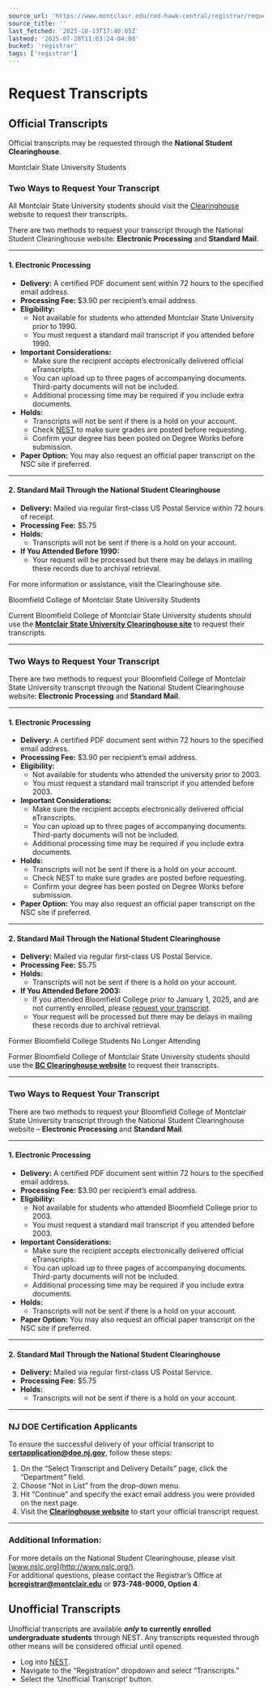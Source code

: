 ```yaml
---
source_url: 'https://www.montclair.edu/red-hawk-central/registrar/request-transcripts/'
source_title: ''
last_fetched: '2025-10-13T17:40:05Z'
lastmod: '2025-07-28T11:03:24-04:00'
bucket: 'registrar'
tags: ['registrar']
---
```


# Request Transcripts

## Official Transcripts

Official transcripts may be requested through the **National Student Clearinghouse**.

Montclair State University Students

### **Two Ways to Request Your Transcript**

All Montclair State University students should visit the [Clearinghouse](https://tsorder.studentclearinghouse.org/school/ficecode/00261700) website to request their transcripts.

There are two methods to request your transcript through the National Student Clearinghouse website: **Electronic Processing** and **Standard Mail**.

---

#### **1. Electronic Processing**

* **Delivery:** A certified PDF document sent within 72 hours to the specified email address.
* **Processing Fee:** $3.90 per recipient’s email address.
* **Eligibility:**
  + Not available for students who attended Montclair State University prior to 1990.
  + You must request a standard mail transcript if you attended before 1990.
* **Important Considerations:**
  + Make sure the recipient accepts electronically delivered official eTranscripts.
  + You can upload up to three pages of accompanying documents. Third-party documents will not be included.
  + Additional processing time may be required if you include extra documents.
* **Holds:**
  + Transcripts will not be sent if there is a hold on your account.
  + Check [NEST](http://nest.montclair.edu) to make sure grades are posted before requesting.
  + Confirm your degree has been posted on Degree Works before submission.
* **Paper Option:** You may also request an official paper transcript on the NSC site if preferred.

---

#### **2. Standard Mail Through the National Student Clearinghouse**

* **Delivery:** Mailed via regular first-class US Postal Service within 72 hours of receipt.
* **Processing Fee:** $5.75
* **Holds:**
  + Transcripts will not be sent if there is a hold on your account.
* **If You Attended Before 1990:**
  + Your request will be processed but there may be delays in mailing these records due to archival retrieval.

For more information or assistance, visit the Clearinghouse site.

Bloomfield College of Montclair State University Students

Current Bloomfield College of Montclair State University students should use the [**Montclair State University Clearinghouse site**](https://tsorder.studentclearinghouse.org/school/ficecode/00261700) to request their transcripts.

---

### **Two Ways to Request Your Transcript**

There are two methods to request your Bloomfield College of Montclair State University transcript through the National Student Clearinghouse website: **Electronic Processing** and **Standard Mail**.

---

#### **1. Electronic Processing**

* **Delivery:** A certified PDF document sent within 72 hours to the specified email address.
* **Processing Fee:** $3.90 per recipient’s email address.
* **Eligibility:**
  + Not available for students who attended the university prior to 2003.
  + You must request a standard mail transcript if you attended before 2003.
* **Important Considerations:**
  + Make sure the recipient accepts electronically delivered official eTranscripts.
  + You can upload up to three pages of accompanying documents. Third-party documents will not be included.
  + Additional processing time may be required if you include extra documents.
* **Holds:**
  + Transcripts will not be sent if there is a hold on your account.
  + Check NEST to make sure grades are posted before requesting.
  + Confirm your degree has been posted on Degree Works before submission.
* **Paper Option:** You may also request an official paper transcript on the NSC site if preferred.

---

#### **2. Standard Mail Through the National Student Clearinghouse**

* **Delivery:** Mailed via regular first-class US Postal Service.
* **Processing Fee:** $5.75
* **Holds:**
  + Transcripts will not be sent if there is a hold on your account.
* **If You Attended Before 2003:**
  + If you attended Bloomfield College prior to January 1, 2025, and are not currently enrolled, please [request your transcript](https://tsorder.studentclearinghouse.org/school/ficecode/00259700).
  + Your request will be processed but there may be delays in mailing these records due to archival retrieval.

Former Bloomfield College Students No Longer Attending

Former Bloomfield College of Montclair State University students should use the [**BC Clearinghouse website**](https://tsorder.studentclearinghouse.org/school/ficecode/00259700) to request their transcripts.

---

### **Two Ways to Request Your Transcript**

There are two methods to request your Bloomfield College of Montclair State University transcript through the National Student Clearinghouse website – **Electronic Processing** and **Standard Mail**.

---

#### **1. Electronic Processing**

* **Delivery:** A certified PDF document sent within 72 hours to the specified email address.
* **Processing Fee:** $3.90 per recipient’s email address.
* **Eligibility:**
  + Not available for students who attended Bloomfield College prior to 2003.
  + You must request a standard mail transcript if you attended before 2003.
* **Important Considerations:**
  + Make sure the recipient accepts electronically delivered official eTranscripts.
  + You can upload up to three pages of accompanying documents. Third-party documents will not be included.
  + Additional processing time may be required if you include extra documents.
* **Holds:**
  + Transcripts will not be sent if there is a hold on your account.
* **Paper Option:** You may also request an official paper transcript on the NSC site if preferred.

---

#### **2. Standard Mail Through the National Student Clearinghouse**

* **Delivery:** Mailed via regular first-class US Postal Service.
* **Processing Fee:** $5.75
* **Holds:**
  + Transcripts will not be sent if there is a hold on your account.

---

### **NJ DOE Certification Applicants**

To ensure the successful delivery of your official transcript to **[certapplication@doe.nj.gov](mailto:certapplication@doe.nj.gov)**, follow these steps:

1. On the “Select Transcript and Delivery Details” page, click the “Department” field.
2. Choose “Not in List” from the drop-down menu.
3. Hit “Continue” and specify the exact email address you were provided on the next page.
4. Visit the [**Clearinghouse website**](https://tsorder.studentclearinghouse.org/school/ficecode/00259700) to start your official transcript request.

---

### **Additional Information:**

For more details on the National Student Clearinghouse, please visit [www.nslc.org](http://www.nslc.org/).  
For additional questions, please contact the Registrar’s Office at **[bcregistrar@montclair.edu](mailto:bcregistrar@montclair.edu)** or **973-748-9000, Option 4**.

## **Unofficial Transcripts**

Unofficial transcripts are available ***only* to currently enrolled undergraduate students** through NEST. Any transcripts requested through other means will be considered official until opened.

* Log into [NEST](https://nest.montclair.edu).
* Navigate to the “Registration” dropdown and select “Transcripts.”
* Select the ‘Unofficial Transcript’ button.